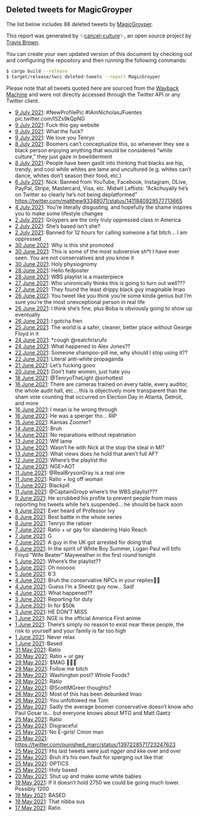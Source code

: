 ## Deleted tweets for MagicGroyper

The list below includes 88 deleted tweets by
[MagicGroyper](https://twitter.com/MagicGroyper).



This report was generated by ✨[cancel-culture](https://github.com/travisbrown/cancel-culture)✨,
an open source project by [Travis Brown](https://twitter.com/travisbrown).

You can create your own updated version of this document by checking out and configuring the
repository and then running the following commands:

```bash
$ cargo build --release
$ target/release/twcc deleted-tweets --report MagicGroyper
```

Please note that all tweets quoted here are sourced from the
[Wayback Machine](https://web.archive.org) and were not directly accessed through the Twitter API or
any Twitter client.

* [ 9 July 2021](https://web.archive.org/web/20210709174712/https://twitter.com/MagicGroyper/status/1413555238636855302): #NewProfilePic   #IAmNicholasJFuentes  pic.twitter.com/lSZs9kQpNG <!--1413555238636855302-->
* [ 9 July 2021](https://web.archive.org/web/20210709173321/https://twitter.com/MagicGroyper/status/1413551838222340099): Fuck this gay website <!--1413551838222340099-->
* [ 9 July 2021](https://web.archive.org/web/20210709153623/https://twitter.com/MagicGroyper/status/1413517892902170636): What the fuck? <!--1413517892902170636-->
* [ 9 July 2021](https://web.archive.org/web/20210709003127/https://twitter.com/MagicGroyper/status/1413294639185108992): We love you Tenryo <!--1413294639185108992-->
* [ 8 July 2021](https://web.archive.org/web/20210708145517/https://twitter.com/MagicGroyper/status/1413146206197321745): Boomers can’t conceptualize this, so whenever they see a black person enjoying anything that would be considered “white culture,” they just gaze in bewilderment <!--1413146206197321745-->
* [ 8 July 2021](https://web.archive.org/web/20210708154909/https://twitter.com/MagicGroyper/status/1413145855620620298): People have been gaslit into thinking that blacks are hip, trendy, and cool while whites are lame and uncultured (e.g. whites can’t dance, whites don’t season their food, etc.) <!--1413145855620620298-->
* [ 6 July 2021](https://web.archive.org/web/20210706164122/https://twitter.com/MagicGroyper/status/1412451541165002754): Nick: Banned from YouTube, Facebook, Instagram, DLive, PayPal, Stripe, Mastercard, Visa, etc. Midwit Leftists: “Ackchuyally he’s on Twitter so clearly he’s not being deplatformed” https://twitter.com/matthew93348071/status/1411840929577713665 <!--1412451541165002754-->
* [ 4 July 2021](https://web.archive.org/web/20210704022134/https://twitter.com/MagicGroyper/status/1411510422595833863): You’re literally disgusting, and hopefully the shame inspires you to make some lifestyle changes <!--1411510422595833863-->
* [ 2 July 2021](https://web.archive.org/web/20210702215641/https://twitter.com/MagicGroyper/status/1411081350938038273): Groypers are the only truly oppressed class in America <!--1411081350938038273-->
* [ 2 July 2021](https://web.archive.org/web/20210702003620/https://twitter.com/MagicGroyper/status/1410759102565818368): She’s based isn’t she? <!--1410759102565818368-->
* [ 2 July 2021](https://web.archive.org/web/20210702001833/https://twitter.com/MagicGroyper/status/1410754641168588800): Banned for 12 hours for calling someone a fat bitch... I am oppressed <!--1410754641168588800-->
* [30 June 2021](https://web.archive.org/web/20210630162357/https://twitter.com/MagicGroyper/status/1410270130429386753): Why is this shit promoted <!--1410270130429386753-->
* [30 June 2021](https://web.archive.org/web/20210630173918/https://twitter.com/MagicGroyper/status/1410256035252740099): This is some of the most subversive sh*t I have ever seen. You are not conservatives and you know it <!--1410256035252740099-->
* [30 June 2021](https://web.archive.org/web/20210701130243/https://twitter.com/MagicGroyper/status/1410083466440552451): Holy physiognomy <!--1410083466440552451-->
* [28 June 2021](https://web.archive.org/web/20210701210756/https://twitter.com/MagicGroyper/status/1409600863124000768): Hello fedposter <!--1409600863124000768-->
* [28 June 2021](https://web.archive.org/web/20210628205400/https://twitter.com/MagicGroyper/status/1409563070867857416): WBS playlist is a masterpiece <!--1409563070867857416-->
* [27 June 2021](https://web.archive.org/web/20210627183053/https://twitter.com/MagicGroyper/status/1409217617970204672): Who unironically thinks this is going to turn out well??? <!--1409217617970204672-->
* [27 June 2021](https://web.archive.org/web/20210627025505/https://twitter.com/MagicGroyper/status/1408982167871537152): They found the least drippy black guy imaginable lmao <!--1408982167871537152-->
* [26 June 2021](https://web.archive.org/web/20210626232138/https://twitter.com/MagicGroyper/status/1408895690047119361): You tweet like you think you’re some kinda genius but I’m sure you’re the most unexceptional person in real life <!--1408895690047119361-->
* [26 June 2021](https://web.archive.org/web/20210626182721/https://twitter.com/MagicGroyper/status/1408854257378508802): I think she’s fine, plus Boba is obviously going to show up eventually <!--1408854257378508802-->
* [26 June 2021](https://web.archive.org/web/20210626023410/https://twitter.com/MagicGroyper/status/1408614465927589889): I gotcha fren <!--1408614465927589889-->
* [25 June 2021](https://web.archive.org/web/20210625205534/https://twitter.com/MagicGroyper/status/1408529297812381706): The world is a safer, cleaner, better place without George Floyd in it <!--1408529297812381706-->
* [24 June 2021](https://web.archive.org/web/20210624143813/https://twitter.com/MagicGroyper/status/1408071845325070342): *cough  @realchrisrufo <!--1408071845325070342-->
* [24 June 2021](https://web.archive.org/web/20210624001718/https://twitter.com/MagicGroyper/status/1407855261398835205): What happened to Alex Jones?? <!--1407855261398835205-->
* [22 June 2021](https://web.archive.org/web/20210622225101/https://twitter.com/MagicGroyper/status/1407431667397103619): Someone shampoo-pill me, why should I stop using it?? <!--1407431667397103619-->
* [22 June 2021](https://web.archive.org/web/20210622233957/https://twitter.com/MagicGroyper/status/1407400951162585094): Literal anti-white propaganda <!--1407400951162585094-->
* [21 June 2021](https://web.archive.org/web/20210623065855/https://twitter.com/MagicGroyper/status/1407036443717947395): Let’s fucking gooo <!--1407036443717947395-->
* [20 June 2021](https://web.archive.org/web/20210622023513/https://twitter.com/MagicGroyper/status/1406735709298384896): Don’t hate women, just hate you <!--1406735709298384896-->
* [18 June 2021](https://web.archive.org/web/20210618003145/https://twitter.com/MagicGroyper/status/1405684554648723461): @TenryoTheLight   @sirhottest <!--1405684554648723461-->
* [16 June 2021](https://web.archive.org/web/20210616204337/https://twitter.com/MagicGroyper/status/1405264814855778304): There are cameras trained on every table, every auditor, the whole audit hall, etc... this is objectively more transparent than the sham vote counting that occurred on Election Day in Atlanta, Detroit, and more <!--1405264814855778304-->
* [16 June 2021](https://web.archive.org/web/20210616140501/https://twitter.com/MagicGroyper/status/1405161626211340291): I mean is he wrong through <!--1405161626211340291-->
* [16 June 2021](https://web.archive.org/web/20210616000517/https://twitter.com/MagicGroyper/status/1404953103447859200): He was a sperger tho... RIP <!--1404953103447859200-->
* [15 June 2021](https://web.archive.org/web/20210615232503/https://twitter.com/MagicGroyper/status/1404943044424654855): Kansas Zoomer? <!--1404943044424654855-->
* [14 June 2021](https://web.archive.org/web/20210614232604/https://twitter.com/MagicGroyper/status/1404580576569483268): Bruh <!--1404580576569483268-->
* [14 June 2021](https://web.archive.org/web/20210614190641/https://twitter.com/MagicGroyper/status/1404515499099238406): No reparations without repatriation <!--1404515499099238406-->
* [13 June 2021](https://web.archive.org/web/20210613224459/https://twitter.com/MagicGroyper/status/1404208142376919040): Wtf lame <!--1404208142376919040-->
* [13 June 2021](https://web.archive.org/web/20210613225855/https://twitter.com/MagicGroyper/status/1404205063577407491): Wasn’t he with Nick at the stop the steal in MI? <!--1404205063577407491-->
* [13 June 2021](https://web.archive.org/web/20210613223207/https://twitter.com/MagicGroyper/status/1404202510668255233): What views does he hold that aren’t full AF? <!--1404202510668255233-->
* [12 June 2021](https://web.archive.org/web/20210612174124/https://twitter.com/MagicGroyper/status/1403769393817980931): Where’s the playlist tho <!--1403769393817980931-->
* [12 June 2021](https://web.archive.org/web/20210612172337/https://twitter.com/MagicGroyper/status/1403764678703075330): NGE>AOT <!--1403764678703075330-->
* [11 June 2021](https://web.archive.org/web/20210611181642/https://twitter.com/MagicGroyper/status/1403404203305934849): @RealBrysonGray  is a real one <!--1403404203305934849-->
* [11 June 2021](https://web.archive.org/web/20210611152742/https://twitter.com/MagicGroyper/status/1403366980292317191): Ratio + log off woman <!--1403366980292317191-->
* [11 June 2021](https://web.archive.org/web/20210611024047/https://twitter.com/MagicGroyper/status/1403177199977611266): Blackpill <!--1403177199977611266-->
* [11 June 2021](https://web.archive.org/web/20210611001101/https://twitter.com/MagicGroyper/status/1403140679589675010): @CaptainGroyp  where’s the WBS playlist??? <!--1403140679589675010-->
* [ 9 June 2021](https://web.archive.org/web/20210609193715/https://twitter.com/MagicGroyper/status/1402658300865531905): He scrubbed his profile to prevent people from mass reporting his tweets while he’s suspended... he should be back soon <!--1402658300865531905-->
* [ 8 June 2021](https://web.archive.org/web/20210608225703/https://twitter.com/MagicGroyper/status/1402399120153878530): Ever heard of Professor Ivy <!--1402399120153878530-->
* [ 8 June 2021](https://web.archive.org/web/20210608190224/https://twitter.com/MagicGroyper/status/1402327025449422856): Best battle in the whole series <!--1402327025449422856-->
* [ 8 June 2021](https://web.archive.org/web/20210608163441/https://twitter.com/MagicGroyper/status/1402300310731829249): Tenryo the ratioer <!--1402300310731829249-->
* [ 7 June 2021](https://web.archive.org/web/20210607215112/https://twitter.com/MagicGroyper/status/1402019309338214406): Ratio + ur gay for slandering Halo Reach <!--1402019309338214406-->
* [ 7 June 2021](https://web.archive.org/web/20210607201340/https://twitter.com/MagicGroyper/status/1401993790580269064): G <!--1401993790580269064-->
* [ 7 June 2021](https://web.archive.org/web/20210607162832/https://twitter.com/MagicGroyper/status/1401934137964040192): A guy in the UK got arrested for doing that <!--1401934137964040192-->
* [ 6 June 2021](https://web.archive.org/web/20210606200858/https://twitter.com/MagicGroyper/status/1401632132288724993): In the spirit of White Boy Summer, Logan Paul will btfo Floyd “Wife Beater” Mayweather in the first round tonight <!--1401632132288724993-->
* [ 5 June 2021](https://web.archive.org/web/20210605220954/https://twitter.com/MagicGroyper/status/1401297592697425920): Where’s the playlist?? <!--1401297592697425920-->
* [ 5 June 2021](https://web.archive.org/web/20210605054352/https://twitter.com/MagicGroyper/status/1401052006861656070): Oh nooooo <!--1401052006861656070-->
* [ 5 June 2021](https://web.archive.org/web/20210605054028/https://twitter.com/MagicGroyper/status/1401049482876313602): 6’3 <!--1401049482876313602-->
* [ 4 June 2021](https://web.archive.org/web/20210604201615/https://twitter.com/MagicGroyper/status/1400909121327611905): Bruh the conservative NPCs in your replies🤦‍♂️ <!--1400909121327611905-->
* [ 4 June 2021](https://web.archive.org/web/20210604140600/https://twitter.com/MagicGroyper/status/1400813914024185857): Guess I’m a Sheetz guy now... Sad! <!--1400813914024185857-->
* [ 4 June 2021](https://web.archive.org/web/20210604121401/https://twitter.com/MagicGroyper/status/1400787861729853441): What happened?? <!--1400787861729853441-->
* [ 3 June 2021](https://web.archive.org/web/20210603233404/https://twitter.com/MagicGroyper/status/1400595047788298245): Reporting for duty <!--1400595047788298245-->
* [ 3 June 2021](https://web.archive.org/web/20210603192913/https://twitter.com/MagicGroyper/status/1400534893281619972): In for $50k <!--1400534893281619972-->
* [ 3 June 2021](https://web.archive.org/web/20210603140640/https://twitter.com/MagicGroyper/status/1400452432321077249): HE DON’T MISS <!--1400452432321077249-->
* [ 1 June 2021](https://web.archive.org/web/20210601234026/https://twitter.com/MagicGroyper/status/1399873478090805256): NGE is the official America First anime <!--1399873478090805256-->
* [ 1 June 2021](https://web.archive.org/web/20210601133503/https://twitter.com/MagicGroyper/status/1399720750722990087): There’s simply no reason to exist near these people, the risk to yourself and your family is far too high <!--1399720750722990087-->
* [ 1 June 2021](https://web.archive.org/web/20210601031920/https://twitter.com/MagicGroyper/status/1399565590554202123): Never relax <!--1399565590554202123-->
* [ 1 June 2021](https://web.archive.org/web/20210601000352/https://twitter.com/MagicGroyper/status/1399516941098926081): Based <!--1399516941098926081-->
* [31 May 2021](https://web.archive.org/web/20210531024709/https://twitter.com/MagicGroyper/status/1399195703042260996): Ratio <!--1399195703042260996-->
* [30 May 2021](https://web.archive.org/web/20210530005406/https://twitter.com/MagicGroyper/status/1398804723193483274): Ratio + ur gay <!--1398804723193483274-->
* [29 May 2021](https://web.archive.org/web/20210529100102/https://twitter.com/MagicGroyper/status/1398530363123802112): $MAG  🚀🚀🚀 <!--1398530363123802112-->
* [29 May 2021](https://web.archive.org/web/20210529003926/https://twitter.com/MagicGroyper/status/1398438552019640321): Follow me bitch <!--1398438552019640321-->
* [28 May 2021](https://web.archive.org/web/20210528031048/https://twitter.com/MagicGroyper/status/1398114380022169603): Washington post? Whole Foods? <!--1398114380022169603-->
* [28 May 2021](https://web.archive.org/web/20210528020718/https://twitter.com/MagicGroyper/status/1398097421759098882): Ratio <!--1398097421759098882-->
* [27 May 2021](https://web.archive.org/web/20210527190935/https://twitter.com/MagicGroyper/status/1397993142801076225): @ScottMGreer  thoughts? <!--1397993142801076225-->
* [26 May 2021](https://web.archive.org/web/20210526225131/https://twitter.com/MagicGroyper/status/1397686759077683200): Most of this has been debunked lmao <!--1397686759077683200-->
* [26 May 2021](https://web.archive.org/web/20210526145817/https://twitter.com/MagicGroyper/status/1397567677212803076): You unfollowed me Tom <!--1397567677212803076-->
* [25 May 2021](https://web.archive.org/web/20210525211858/https://twitter.com/MagicGroyper/status/1397301063242371089): Sadly the average boomer conservative doesn’t know who Paul Gosar is... but everyone knows about MTG and Matt Gaetz <!--1397301063242371089-->
* [25 May 2021](https://web.archive.org/web/20210525202555/https://twitter.com/MagicGroyper/status/1397287237994299400): Ratio <!--1397287237994299400-->
* [25 May 2021](https://web.archive.org/web/20210525172050/https://twitter.com/MagicGroyper/status/1397241232292827143): Disgraceful <!--1397241232292827143-->
* [25 May 2021](https://web.archive.org/web/20210525171054/https://twitter.com/MagicGroyper/status/1397238583103270916): No E-girls! Cmon man <!--1397238583103270916-->
* [25 May 2021](https://web.archive.org/web/20210525164249/https://twitter.com/MagicGroyper/status/1397231596844032006): https://twitter.com/punished_marc/status/1397228571723247623 <!--1397231596844032006-->
* [25 May 2021](https://web.archive.org/web/20210525163144/https://twitter.com/MagicGroyper/status/1397228866897432577): His last tweets were just n*gger and k*ke over and over <!--1397228866897432577-->
* [25 May 2021](https://web.archive.org/web/20210525162935/https://twitter.com/MagicGroyper/status/1397228321168150528): Bruh it’s his own fault for sperging out like that <!--1397228321168150528-->
* [25 May 2021](https://web.archive.org/web/20210525160714/https://twitter.com/MagicGroyper/status/1397222366044987393): OPTICS <!--1397222366044987393-->
* [25 May 2021](https://web.archive.org/web/20210525023312/https://twitter.com/MagicGroyper/status/1397014865194147843): Holy based <!--1397014865194147843-->
* [20 May 2021](https://web.archive.org/web/20210522001820/https://twitter.com/MagicGroyper/status/1395406362394472450): Shut up and make some white babies <!--1395406362394472450-->
* [19 May 2021](https://web.archive.org/web/20210519170136/https://twitter.com/MagicGroyper/status/1395050180580413448): If it doesn’t hold 2750 we could be going much lower. Possibly 1200 <!--1395050180580413448-->
* [19 May 2021](https://web.archive.org/web/20210519045213/https://twitter.com/MagicGroyper/status/1394878348283760640): BASED <!--1394878348283760640-->
* [19 May 2021](https://web.archive.org/web/20210519033813/https://twitter.com/MagicGroyper/status/1394859860446138370): That nibba sus <!--1394859860446138370-->
* [17 May 2021](https://web.archive.org/web/20210517174740/https://twitter.com/MagicGroyper/status/1394319296105533440): Ratio <!--1394319296105533440-->
